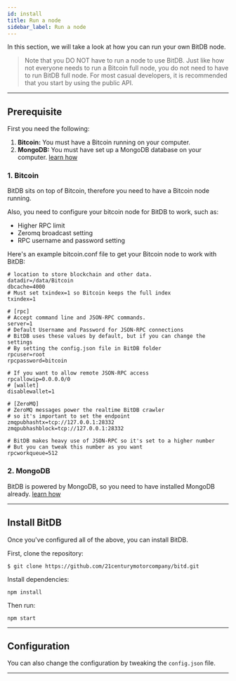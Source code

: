 ```yaml
---
id: install
title: Run a node
sidebar_label: Run a node
---
```


In this section, we will take a look at how you can run your own BitDB node.

> Note that you DO NOT have to run a node to use BitDB. Just like how not everyone needs to run a Bitcoin full node, you do not need to have to run BitDB full node.
> For most casual developers, it is recommended that you start by using the public API.

---

## Prerequisite

First you need the following:

1. **Bitcoin:** You must have a Bitcoin running on your computer.
2. **MongoDB:** You must have set up a MongoDB database on your computer. [learn how](https://docs.mongodb.com/guides/server/install/)

### 1. Bitcoin

BitDB sits on top of Bitcoin, therefore you need to have a Bitcoin node running.

Also, you need to configure your bitcoin node for BitDB to work, such as:

- Higher RPC limit
- Zeromq broadcast setting
- RPC username and password setting

Here's an example bitcoin.conf file to get your Bitcoin node to work with BitDB:

```
# location to store blockchain and other data.
datadir=/data/Bitcoin
dbcache=4000
# Must set txindex=1 so Bitcoin keeps the full index
txindex=1
​
# [rpc]
# Accept command line and JSON-RPC commands.
server=1
# Default Username and Password for JSON-RPC connections
# BitDB uses these values by default, but if you can change the settings
# By setting the config.json file in BitDB folder
rpcuser=root
rpcpassword=bitcoin
​
# If you want to allow remote JSON-RPC access
rpcallowip=0.0.0.0/0
# [wallet]
disablewallet=1
​
# [ZeroMQ]
# ZeroMQ messages power the realtime BitDB crawler
# so it's important to set the endpoint
zmqpubhashtx=tcp://127.0.0.1:28332
zmqpubhashblock=tcp://127.0.0.1:28332
​
# BitDB makes heavy use of JSON-RPC so it's set to a higher number
# But you can tweak this number as you want
rpcworkqueue=512
```

### 2. MongoDB

BitDB is powered by MongoDB, so you need to have installed MongoDB already. [learn how](https://docs.mongodb.com/guides/server/install/)

---

## Install BitDB

Once you've configured all of the above, you can install BitDB.

First, clone the repository:

```
$ git clone https://github.com/21centurymotorcompany/bitd.git
```

Install dependencies:

```
npm install
```

Then run:

```
npm start
```

---

## Configuration

You can also change the configuration by tweaking the `config.json` file.

---

